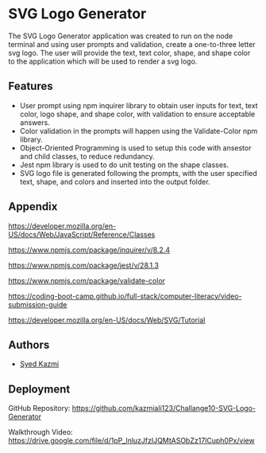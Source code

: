
# SVG Logo Generator

The SVG Logo Generator application was created to run on the node terminal and using user prompts and validation, create a one-to-three letter svg logo. The user will provide the text, text color, shape, and shape color to the application which will be used to render a svg logo. 




## Features

- User prompt using npm inquirer library to obtain user inputs for text, text color, logo shape, and shape color, with validation to ensure acceptable answers.
- Color validation in the prompts will happen using the Validate-Color npm library. 
- Object-Oriented Programming is used to setup this code with ansestor and child classes, to reduce redundancy.
- Jest npm library is used to do unit testing on the shape classes.
- SVG logo file is generated following the prompts, with the user specified text, shape, and colors and inserted into the output folder. 


## Appendix

https://developer.mozilla.org/en-US/docs/Web/JavaScript/Reference/Classes

https://www.npmjs.com/package/inquirer/v/8.2.4

https://www.npmjs.com/package/jest/v/28.1.3

https://www.npmjs.com/package/validate-color

https://coding-boot-camp.github.io/full-stack/computer-literacy/video-submission-guide

https://developer.mozilla.org/en-US/docs/Web/SVG/Tutorial
## Authors

- [Syed Kazmi](https://github.com/kazmiali123)
## Deployment

GitHub Repository: https://github.com/kazmiali123/Challange10-SVG-Logo-Generator


Walkthrough Video: https://drive.google.com/file/d/1pP_lnluzJfzlJQMtASObZz17lCuph0Px/view




